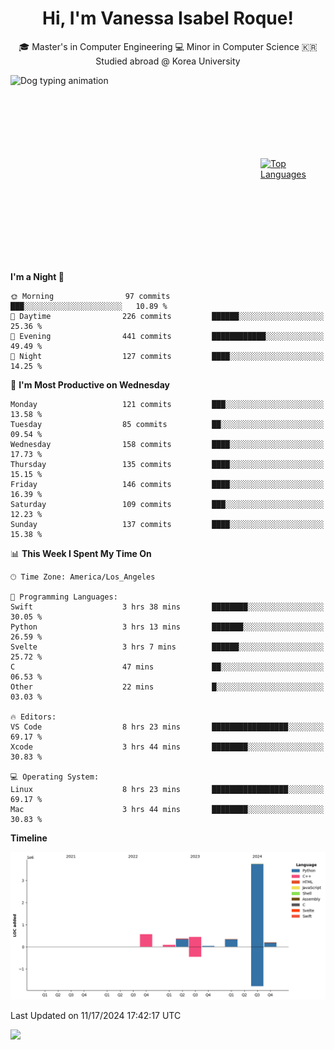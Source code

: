 <h1 align="center">Hi, I'm Vanessa Isabel Roque!</h1>

<p align="center"> 🎓 Master's in Computer Engineering 💻 Minor in Computer Science 🇰🇷 Studied abroad @ Korea University <br></p>
<div style="display: flex; justify-content: center; align-items: center;">
  <img src="https://cdn.dribbble.com/users/859807/screenshots/6284055/benny_typing_1.gif" width="400" height="300" alt="Dog typing animation">
  <a href="https://github.com/anuraghazra/github-readme-stats">
    <img src="https://github-readme-stats.vercel.app/api/top-langs/?username=vroque19" alt="Top Languages" width="400" height="300">
  </a>
</div>

 
<!--START_SECTION:waka-->
**I'm a Night 🦉** 

```text
🌞 Morning                97 commits          ███░░░░░░░░░░░░░░░░░░░░░░   10.89 % 
🌆 Daytime                226 commits         ██████░░░░░░░░░░░░░░░░░░░   25.36 % 
🌃 Evening                441 commits         ████████████░░░░░░░░░░░░░   49.49 % 
🌙 Night                  127 commits         ████░░░░░░░░░░░░░░░░░░░░░   14.25 % 
```
📅 **I'm Most Productive on Wednesday** 

```text
Monday                   121 commits         ███░░░░░░░░░░░░░░░░░░░░░░   13.58 % 
Tuesday                  85 commits          ██░░░░░░░░░░░░░░░░░░░░░░░   09.54 % 
Wednesday                158 commits         ████░░░░░░░░░░░░░░░░░░░░░   17.73 % 
Thursday                 135 commits         ████░░░░░░░░░░░░░░░░░░░░░   15.15 % 
Friday                   146 commits         ████░░░░░░░░░░░░░░░░░░░░░   16.39 % 
Saturday                 109 commits         ███░░░░░░░░░░░░░░░░░░░░░░   12.23 % 
Sunday                   137 commits         ████░░░░░░░░░░░░░░░░░░░░░   15.38 % 
```


📊 **This Week I Spent My Time On** 

```text
🕑︎ Time Zone: America/Los_Angeles

💬 Programming Languages: 
Swift                    3 hrs 38 mins       ████████░░░░░░░░░░░░░░░░░   30.05 % 
Python                   3 hrs 13 mins       ███████░░░░░░░░░░░░░░░░░░   26.59 % 
Svelte                   3 hrs 7 mins        ██████░░░░░░░░░░░░░░░░░░░   25.72 % 
C                        47 mins             ██░░░░░░░░░░░░░░░░░░░░░░░   06.53 % 
Other                    22 mins             █░░░░░░░░░░░░░░░░░░░░░░░░   03.03 % 

🔥 Editors: 
VS Code                  8 hrs 23 mins       █████████████████░░░░░░░░   69.17 % 
Xcode                    3 hrs 44 mins       ████████░░░░░░░░░░░░░░░░░   30.83 % 

💻 Operating System: 
Linux                    8 hrs 23 mins       █████████████████░░░░░░░░   69.17 % 
Mac                      3 hrs 44 mins       ████████░░░░░░░░░░░░░░░░░   30.83 % 
```

**Timeline**

![Lines of Code chart](https://raw.githubusercontent.com/vroque19/vroque19/main/assets/bar_graph.png)


 Last Updated on 11/17/2024 17:42:17 UTC
<!--END_SECTION:waka-->
![](https://komarev.com/ghpvc/?username=vroque19&color=b2a3dc&style=flat-square)

